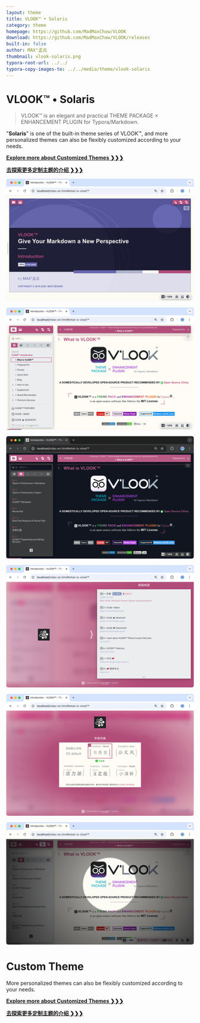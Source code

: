 ```yaml
---
layout: theme
title: VLOOK™ • Solaris
category: theme
homepage: https://github.com/MadMaxChow/VLOOK
download: https://github.com/MadMaxChow/VLOOK/releases
built-in: false
author: MAX°孟兆
thumbnail: vlook-solaris.png
typora-root-url: ../../
typora-copy-images-to: ../../media/theme/vlook-solaris
---
```


# VLOOK™ • Solaris

> VLOOK™ is an elegant and practical THEME PACKAGE × ENHANCEMENT PLUGIN for Typora/Markdown.



"**Solaris**" is one of the built-in theme series of VLOOK™, and more personalized themes can also be flexibly customized according to your needs.



[**Explore more about Customized Themes ❯❯❯**](https://vlook-doc.pages.dev/vip-en)

[**去探索更多定制主题的介绍 ❯❯❯**](https://vlook-doc.pages.dev/vip)



![vlook-theme-preview-01](/media/theme/vlook-solaris/preview-01.png)

![vlook-theme-preview-02](/media/theme/vlook-solaris/preview-02.png)

![vlook-theme-preview-03](/media/theme/vlook-solaris/preview-03.png)

![vlook-theme-preview-04](/media/theme/vlook-solaris/preview-04.png)

![vlook-theme-preview-05](/media/theme/vlook-solaris/preview-05.png)

![vlook-theme-preview-05](/media/theme/vlook-solaris/preview-06.png)

# Custom Theme

More personalized themes can also be flexibly customized according to your needs.



[**Explore more about Customized Themes ❯❯❯**](https://vlook-doc.pages.dev/vip-en)

[**去探索更多定制主题的介绍 ❯❯❯**](https://vlook-doc.pages.dev/vip)

